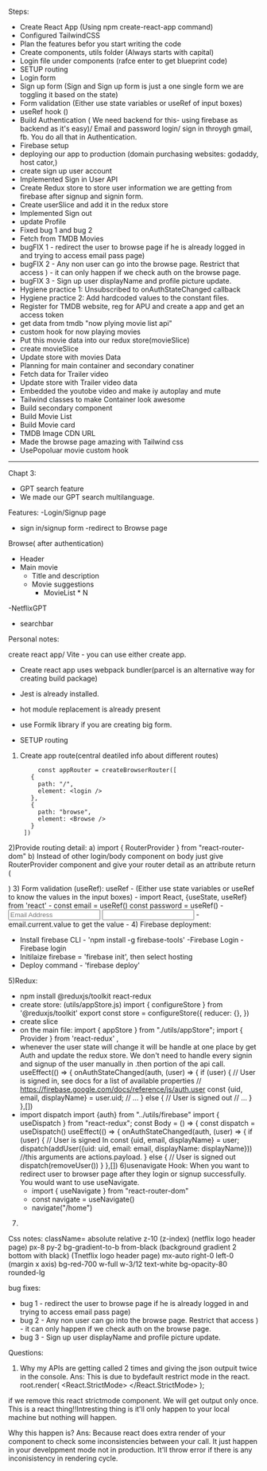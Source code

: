 Steps:
- Create React App (Using npm create-react-app command)
- Configured TailwindCSS
- Plan the features befor you start writing the code
- Create components, utils folder (Always starts with capital)
- Login file under components (rafce enter to get blueprint code)
- SETUP routing
- Login form
- Sign up form (Sign and Sign up form is just a one single form we are toggling it based on the state)
- Form validation (Either use state variables or useRef of input boxes)
- useRef hook ()
- Build Authentication ( We need backend for this- using firebase as backend as it's easy)/      Email and password login/ sign in throygh gmail, fb. You do all that in Authentication.
- Firebase setup
- deploying our app to production (domain purchasing websites: godaddy, host cator,)
- create sign up user account
- Implemented Sign in User API
- Create Redux store to store user information we are getting from firebase after signup and signin form.
- Create userSlice and add it in the redux store
- Implemented Sign out
- update Profile
- Fixed bug 1 and bug 2
- Fetch from TMDB Movies
- bugFIX 1 - redirect the user to browse page if he is already logged in and trying to access email pass page)
- bugFIX 2 - Any non user can go into the browse page. Restrict that access ) - it can only happen if we check auth on the browse page.
- bugFIX 3 - Sign up user displayName  and profile picture update.
- Hygiene practice 1: Unsubscribed to onAuthStateChanged callback
- Hygiene practice 2: Add hardcoded values to the constant files.
- Register for TMDB website, reg for APU and create a app and get an access token
- get data from tmdb "now plying movie list api"
- custom hook for now playing movies
- Put this movie data into our redux store(movieSlice)
- create movieSlice
- Update store with movies Data
- Planning for main container and secondary conatiner
- Fetch data for Trailer video
- Update store with Trailer video data
- Embedded the youtobe video and make iy autoplay and mute
- Tailwind classes to make Container look awesome
- Build secondary component 
- Build Movie List
- Build Movie card
- TMDB Image CDN URL
- Made the browse page amazing with Tailwind css
- UsePopoluar movie custom hook
*****
Chapt 3:
- GPT search feature
- We made our GPT search multilanguage.


  






Features:
-Login/Signup page
  - sign in/signup form
  -redirect to Browse page

Browse( after authentication)
  - Header
  - Main movie
    - Title and description
    - Movie suggestions
      - MovieList * N

-NetflixGPT
  - searchbar


Personal notes:

create react app/ Vite - you can use either create app.
- Create react app uses webpack bundler(parcel is an alternative way for creating build package)
- Jest is already installed.
- hot module replacement is already present
- use Formik library if you are creating big form.


- SETUP routing
1) Create app route(central deatiled info about different routes) 

            const appRouter = createBrowserRouter([
          {
            path: "/",
            element: <login />
          },
          {
            path: "browse",
            element: <Browse />
          }
        ])

2)Provide routing detail:
    a) import { RouterProvider } from "react-router-dom"
    b)  <RouterProvider router={appRouter}/> Instead of other login/body component on body just give RouterProvider component and give your router detail as an attribute
                        return (
                          <div>
                            <RouterProvider router={appRouter} />
                          </div>
                        )
  3) Form validation (useRef):
  useRef
    - (Either use state variables or useRef to know the values in the input boxes)
    - import React, {useState, useRef} from 'react'
    -  const email = useRef()
       const password = useRef()
    -   <input 
              ref={email}
              type="text" 
              placeholder="Email Address" 
              className="p-4 my-4 w-full bg-gray-700"
            />
          <input 
            ref={password}
          />
    - email.current.value
      to get the value
    -
4) Firebase deployment:
  - Install firebase CLI - 'npm install -g firebase-tools'
  -Firebase Login - Firebase login
  - Initilaize firebase = 'firebase init', then  select hosting
  - Deploy command - 'firebase deploy'

5)Redux:
  - npm install @reduxjs/toolkit react-redux    
  - create store: (utils/appStore.js)
      import { configureStore } from '@reduxjs/toolkit'
      export const store = configureStore({
        reducer: {},
      })
  - create slice
  - on the main file:
    import { appStore } from "./utils/appStore";
    import { Provider } from 'react-redux'
     <Provider store={store}>
      <App />
    </Provider>,
  - whenever the user state will change it will be handle at one place by get Auth and update the redux store. We don't need to handle every signin and signup of the user manually in .then portion of the api call.
  useEffect(() => {
    onAuthStateChanged(auth, (user) => {
      if (user) {
        // User is signed in, see docs for a list of available properties
        // https://firebase.google.com/docs/reference/js/auth.user
        const {uid, email, displayName} = user.uid;
        // ...
      } else {
        // User is signed out
        // ...
      }
  },[])
  - import dispatch
    import {auth} from "../utils/firebase"
    import { useDispatch } from "react-redux";
    const Body = () => {
      const dispatch = useDispatch()
       useEffect(() => {
        onAuthStateChanged(auth, (user) => {
          if (user) {
            // User is signed In
            const {uid, email, displayName} = user;
            dispatch(addUser({uid: uid, email: email, displayName: displayName}))
            //this arguments are actions.payload.
          } else {
            // User is signed out
            dispatch(removeUser())
          }
      },[])
6)usenavigate Hook:
  When you want to redirect user to browser page after they login or signup successfully. You would want to use            useNavigate.
    - import { useNavigate } from "react-router-dom"
    - const navigate = useNavigate()
    - navigate("/home")
7)

      


 
Css notes:
  className=
    absolute 
    relative
    z-10 (z-index)  (netflix logo header page)
    px-8 
    py-2 
    bg-gradient-to-b from-black (background gradient 2 bottom with black) (Tnetflix logo  header page)
    mx-auto right-0 left-0 (margin x axis)
    bg-red-700 
    w-full 
    w-3/12 
    text-white 
    bg-opacity-80
    rounded-lg


bug fixes:
- bug 1 - redirect the user to browse page if he is already logged in and trying to access email pass page)
- bug 2 - Any non user can go into the browse page. Restrict that access ) - it can only happen if we check auth on the browse page.
- bug 3 - Sign up user displayName  and profile picture update.

Questions:
1) Why my APIs are getting called 2 times and giving the json outpuit twice in the console.
Ans: This is due to bydefault restrict mode in the react.
root.render(
  <React.StrictMode>
    <App />
  </React.StrictMode>
);

if we remove this react  strictmode component. We will get output only once. This is a react thing!!Intresting thing is it'll only happen to your local machine but nothing will happen.

Why this happen is?
Ans: Because react does extra render of your component to check some inconsistencies between your call. It just happen in your develppment mode not in production. It'll throw error if there is any inconisistency in rendering cycle.

